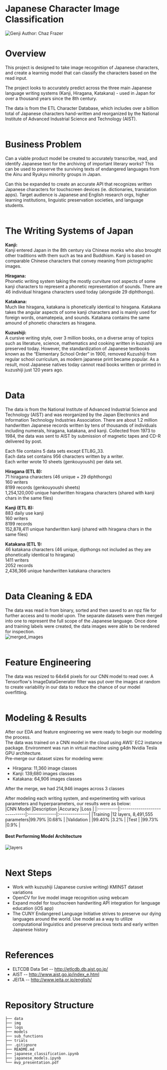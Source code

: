 # Japanese Character Image Classification
![Genji](./img/murasaki_genji_hiroshige.jpg)
Author: Chaz Frazer<br>

# Overview
This project is designed to take image recognition of Japanese characters, and create a learning model that can classify the characters based on the read input.<br>

The project looks to accurately predict across the three main Japanese language writing systems (Kanji, Hiragana, Katakana) - used in Japan for over a thousand years since the 8th century.<br>

The data is from the ETL Character Database, which includes over a billion total of Japanese characters hand-written and reorganized by the National Institute of Advanced Industrial Science and Technology (AIST).<br><br>


# Business Problem
Can a viable product model be created to accurately transcribe, read, and identify Japanese text for the archiving of important literary works? This can be used to preserve the surviving texts of endangered languages from the Ainu and Ryukyu minority groups in Japan.<br>

Can this be expanded to create an accurate API that recognizes written Japanese characters for touchscreen devices (ie. dictionaries, translation apps). Target audience is Japanese and English research orgs, higher learning institutions, linguistic preservation societies, and language students.
<br><br>


# The Writing Systems of Japan
<b>Kanji:</b><br>
Kanji entered Japan in the 8th century via Chinese monks who also brought other traditions with them such as tea and Buddhism. Kanji is based on comparable Chinese characters that convey meaning from pictographic images.<br>

<b>Hiragana:</b><br>
Phonetic writing system taking the mostly curviture root aspects of some kanji characters to represent a phonetic representation of sounds. There are 46 individual hiragana characters used today (alongside 29 diphthongs).

<b>Katakana:</b><br>
Much like hiragana, katakana is phonetically identical to hiragana. Katakana takes the angular aspects of some kanji characters and is mainly used for foreign words, onamatepeia, and sounds. Katakana contains the same amound of phonetic characters as hiragana.

<b>Kuzushiji:</b><br>
A cursive writing style, over 3 million books, on a diverse array of topics such as literature, science, mathematics and cooking written in kuzushiji are preserved today. However, the standardization of Japanese textbooks known as the “Elementary School Order” in 1900, removed Kuzushiji from regular school curriculum, as modern japanese print became popular. As a result, most Japanese natives today cannot read books written or printed in kuzushiji just 120 years ago.<br><br>


# Data
The data is from the National Institute of Advanced Industrial Science and Technology (AIST) and was reorganized by the Japan Electronics and Information Technology Industries Association. There are about 1.2 million handwritten Japanese records written by tens of thousands of individuals including numerals, hiragana, katakana, and kanji. Collected from 1973 to 1984, the data was sent to AIST by submission of magnetic tapes and CD-R delivered by post.<br>

Each file contains 5 data sets except ETL8G_33.<br>
Each data set contains 956 characters written by a writer.<br>
Each writer wrote 10 sheets (genkouyoushi) per data set.<br>

<b>Hiragana (ETL 8):</b><br>
71 hiragana characters (46 unique + 29 diphthongs)<br>
160 writers<br>
8199 records (genkouyoushi sheets)<br>
1,254,120,000 unique handwritten hiragana characters (shared with kanji chars in the same files)<br>

<b>Kanji (ETL 8):</b><br>
883 daily use kanji<br>
160 writers<br>
8199 records<br>
152,878,411 unique handwritten kanji (shared with hiragana chars in the same files)<br>

<b>Katakana (ETL 1):</b><br>
46 katakana characters (46 unique, dipthongs not included as they are phonetically identical to hiragana)<br>
1411 writers<br>
2052 records<br>
2,436,366 unique handwritten katakana characters<br><br>

    
# Data Cleaning & EDA
The data was read in from binary, sorted and then saved to an npz file for further access and to model upon. The separate datasets were then merged into one to represent the full scope of the Japanese language. Once done and training labels were created, the data images were able to be rendered for inspection. <br>
![merged_images](./img/merged_images.png)<br><br>
    

# Feature Engineering
The data was resized to 64x64 pixels for our CNN model to read over. A Tensorflow's ImageDataGenerator filter was put over the images at random to create variability in our data to reduce the chance of our model overfitting.<br><br>


# Modeling & Results
After our EDA and feature engineering we were ready to begin our modeling the process.<br>
The data was trained on a CNN model in the cloud using AWS' EC2 instance package. Environment was run in virtual machine using g4dn Nvidia Tesla GPU architecture.<br>
Pre-merge our dataset sizes for modeling were:
* Hiragana: 11,360 image classes 
* Kanji: 139,680 images classes
* Katakana: 64,906 images classes<br>
    
After the merge, we had 214,946 images across 3 classes<br>

After modeling each writing system, and experimenting with various parameters and hyperparameters, our results were as below:<br>
|CNN Model  |Description                    |Accuracy       |Loss            |
|:----------|:------------------------------|:--------------|:---------------|
|Training   |12 layers, 8,491,555 parameters|99.79%         |0.68%           |
|Validation |                               |99.40%         |3.2%            |
|Test       |                               |99.73%         |0.9%            | 


#### Best Performing Model Architecture<br>
![layers](./img/horizontal_live_model_cnn_train_layers.png)<br><br>

    
# Next Steps
* Work with kuzushiji (Japanese cursive writing) KMINST dataset variations
* OpenCV for live model image recognition using webcam
* Expand model for touchscreen handwriting API integration for language education (iOS app)
* The CUNY Endangered Language Initiative strives to preserve our dying languages around the world. Use model as a way to utilize computational linguistics and preserve precious texts and early written Japanese history<br><br>
    

# References
* ELTCDB Data Set -- http://etlcdb.db.aist.go.jp/<br>
* AIST -- http://www.aist.go.jp/index_e.html <br>
* JEITA -- http://www.jeita.or.jp/english/<br><br>

    
# Repository Structure
```
├── data
├── img
├── logs
├── models
├── sub_functions    
├── trials
├── .gitignore
├── README.md
├── japanese_classification.ipynb
├── japanese_models.ipynb    
└── mvp_presentation.pdf